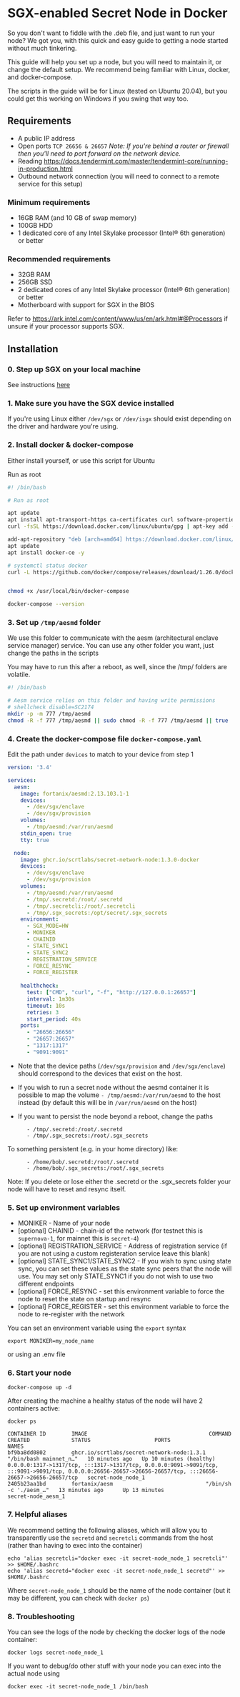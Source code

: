 # SGX-enabled Secret Node in Docker

So you don't want to fiddle with the .deb file, and just want to run your node? We got you, with this quick and easy guide to getting a node started without much tinkering.

This guide will help you set up a node, but you will need to maintain it, or change the default setup. We recommend being familiar with Linux, docker, and docker-compose.

The scripts in the guide will be for Linux (tested on Ubuntu 20.04), but you could get this working on Windows if you swing that way too.

## Requirements

- A public IP address
- Open ports `TCP 26656 & 26657` _Note: If you're behind a router or firewall then you'll need to port forward on the network device._
- Reading https://docs.tendermint.com/master/tendermint-core/running-in-production.html
- Outbound network connection (you will need to connect to a remote service for this setup)

### Minimum requirements

- 16GB RAM (and 10 GB of swap memory)
- 100GB HDD
- 1 dedicated core of any Intel Skylake processor (Intel® 6th generation) or better

### Recommended requirements

- 32GB RAM
- 256GB SSD
- 2 dedicated cores of any Intel Skylake processor (Intel® 6th generation) or better
- Motherboard with support for SGX in the BIOS

Refer to https://ark.intel.com/content/www/us/en/ark.html#@Processors if unsure if your processor supports SGX.

## Installation

### 0. Step up SGX on your local machine

See instructions [here](./setup-sgx.md)

### 1. Make sure you have the SGX device installed

If you're using Linux either `/dev/sgx` or `/dev/isgx` should exist depending on the driver and hardware you're using.

### 2. Install docker & docker-compose

Either install yourself, or use this script for Ubuntu

Run as root

```bash
#! /bin/bash

# Run as root

apt update
apt install apt-transport-https ca-certificates curl software-properties-common -y
curl -fsSL https://download.docker.com/linux/ubuntu/gpg | apt-key add -

add-apt-repository "deb [arch=amd64] https://download.docker.com/linux/ubuntu bionic stable"
apt update
apt install docker-ce -y

# systemctl status docker
curl -L https://github.com/docker/compose/releases/download/1.26.0/docker-compose-"$(uname -s)"-"$(uname -m)" -o /usr/local/bin/docker-compose


chmod +x /usr/local/bin/docker-compose

docker-compose --version
```

### 3. Set up `/tmp/aesmd` folder

We use this folder to communicate with the aesm (architectural enclave service manager) service. You can use any other folder you want, just change the paths in the scripts

You may have to run this after a reboot, as well, since the /tmp/ folders are volatile.

```bash
#! /bin/bash

# Aesm service relies on this folder and having write permissions
# shellcheck disable=SC2174
mkdir -p -m 777 /tmp/aesmd
chmod -R -f 777 /tmp/aesmd || sudo chmod -R -f 777 /tmp/aesmd || true
```

### 4. Create the docker-compose file `docker-compose.yaml`

Edit the path under `devices` to match to your device from step 1

```yaml
version: '3.4'

services:
  aesm:
    image: fortanix/aesmd:2.13.103.1-1
    devices:
      - /dev/sgx/enclave
      - /dev/sgx/provision
    volumes:
      - /tmp/aesmd:/var/run/aesmd
    stdin_open: true
    tty: true

  node:
    image: ghcr.io/scrtlabs/secret-network-node:1.3.0-docker
    devices:
      - /dev/sgx/enclave
      - /dev/sgx/provision
    volumes:
      - /tmp/aesmd:/var/run/aesmd
      - /tmp/.secretd:/root/.secretd
      - /tmp/.secretcli:/root/.secretcli
      - /tmp/.sgx_secrets:/opt/secret/.sgx_secrets
    environment:
      - SGX_MODE=HW
      - MONIKER
      - CHAINID
      - STATE_SYNC1
      - STATE_SYNC2
      - REGISTRATION_SERVICE
      - FORCE_RESYNC
      - FORCE_REGISTER
      
    healthcheck:
      test: ["CMD", "curl", "-f", "http://127.0.0.1:26657"]
      interval: 1m30s
      timeout: 10s
      retries: 3
      start_period: 40s
    ports:
      - "26656:26656"
      - "26657:26657"
      - "1317:1317"
      - "9091:9091"
```

* Note that the device paths (`/dev/sgx/provision` and `/dev/sgx/enclave`) should correspond to the devices that exist on the host. 

* If you wish to run a secret node without the aesmd container it is possible to map the volume `- /tmp/aesmd:/var/run/aesmd` to the host instead (by default this will be in `/var/run/aesmd` on the host)

* If you want to persist the node beyond a reboot, change the paths

```
      - /tmp/.secretd:/root/.secretd
      - /tmp/.sgx_secrets:/root/.sgx_secrets
```

To something persistent (e.g. in your home directory) like:

```
      - /home/bob/.secretd:/root/.secretd
      - /home/bob/.sgx_secrets:/root/.sgx_secrets
```

Note: If you delete or lose either the .secretd or the .sgx_secrets folder your node will have to reset and resync itself.

### 5. Set up environment variables

- MONIKER - Name of your node
- [optional] CHAINID - chain-id of the network (for testnet this is `supernova-1`, for mainnet this is `secret-4`)
- [optional] REGISTRATION_SERVICE - Address of registration service (if you are not using a custom registeration service leave this blank)
- [optional] STATE_SYNC1/STATE_SYNC2 - If you wish to sync using state sync, you can set these values as the state sync peers that the node will use. You may set only STATE_SYNC1 if you do not wish to use two different endpoints
- [optional] FORCE_RESYNC - set this environment variable to force the node to reset the state on startup and resync
- [optional] FORCE_REGISTER - set this environment variable to force the node to re-register with the network

You can set an environment variable using the `export` syntax

`export MONIKER=my_node_name`

or using an .env file

### 6. Start your node

`docker-compose up -d`

After creating the machine a healthy status of the node will have 2 containers active:

`docker ps`

```
CONTAINER ID        IMAGE                                      COMMAND                  CREATED             STATUS                    PORTS                                  NAMES
bf9ba8dd0802        ghcr.io/scrtlabs/secret-network-node:1.3.1   "/bin/bash mainnet_n…"   10 minutes ago   Up 10 minutes (healthy)   0.0.0.0:1317->1317/tcp, :::1317->1317/tcp, 0.0.0.0:9091->9091/tcp, :::9091->9091/tcp, 0.0.0.0:26656-26657->26656-26657/tcp, :::26656-26657->26656-26657/tcp   secret-node_node_1
2405b23aa1bd        fortanix/aesm                             "/bin/sh -c './aesm_…"   13 minutes ago      Up 13 minutes                                                    secret-node_aesm_1
```

### 7. Helpful aliases

We recommend setting the following aliases, which will allow you to transparently use the `secretd` and `secretcli` commands from the host (rather than having to exec into the container)

```
echo 'alias secretcli="docker exec -it secret-node_node_1 secretcli"' >> $HOME/.bashrc
echo 'alias secretd="docker exec -it secret-node_node_1 secretd"' >> $HOME/.bashrc
```

Where `secret-node_node_1` should be the name of the node container (but it may be different, you can check with `docker ps`)

### 8. Troubleshooting

You can see the logs of the node by checking the docker logs of the node container:

`docker logs secret-node_node_1`

If you want to debug/do other stuff with your node you can exec into the actual node using

`docker exec -it secret-node_node_1 /bin/bash`
